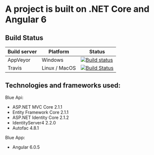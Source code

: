 # A project is built on .NET Core and Angular 6

## Build Status
| Build server| Platform       | Status      |
|-------------|----------------|-------------|
| AppVeyor    | Windows        |[![Build status](https://ci.appveyor.com/api/projects/status/0fsp6v2au2adgaoj/branch/master?svg=true)](https://ci.appveyor.com/project/thangln1003/bluecore/branch/master) |
|Travis       | Linux / MacOS  |[![Build Status](https://travis-ci.org/thangln1003/bluecore.svg?branch=master)](https://travis-ci.org/thangln1003/bluecore) |

## Technologies and frameworks used:
Blue Api:
- ASP.NET MVC Core 2.1.1
- Entity Framework Core 2.1.1
- ASP.NET Identity Core 2.1.2
- IdentityServer4 2.2.0
- Autofac 4.8.1

Blue App:
- Angular 6.0.5
